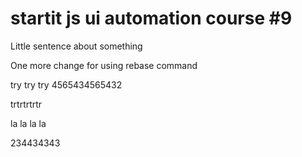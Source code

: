 # startit js ui automation course #9

Little sentence about something

One more change for using rebase command


try try try
4565434565432

trtrtrtrtr


la la la la 

234434343
